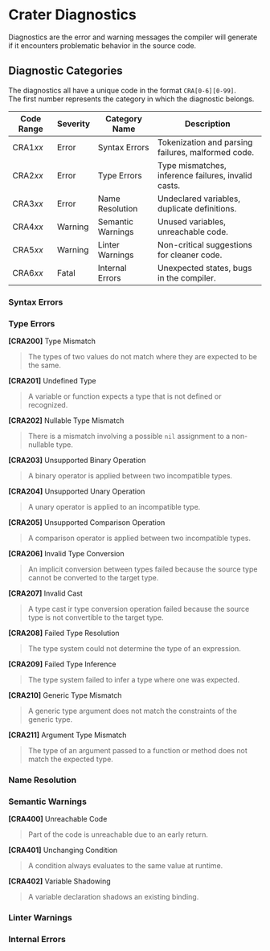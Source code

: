 ﻿# Crater Diagnostics

Diagnostics are the error and warning messages the compiler will generate if it encounters problematic behavior in the
source code.

## Diagnostic Categories

The diagnostics all have a unique code in the format `CRA[0-6][0-99]`.  
The first number represents the category in which the diagnostic belongs.

| Code Range | Severity | Category Name     | Description                                         |
|------------|----------|-------------------|-----------------------------------------------------|
| CRA1*xx*   | Error    | Syntax Errors     | Tokenization and parsing failures, malformed code.  |
| CRA2*xx*   | Error    | Type Errors       | Type mismatches, inference failures, invalid casts. |
| CRA3*xx*   | Error    | Name Resolution   | Undeclared variables, duplicate definitions.        |
| CRA4*xx*   | Warning  | Semantic Warnings | Unused variables, unreachable code.                 |
| CRA5*xx*   | Warning  | Linter Warnings   | Non-critical suggestions for cleaner code.          |
| CRA6*xx*   | Fatal    | Internal Errors   | Unexpected states, bugs in the compiler.            |

### Syntax Errors

### Type Errors

**[CRA200]** Type Mismatch
> The types of two values do not match where they are expected to be the same.

**[CRA201]** Undefined Type
> A variable or function expects a type that is not defined or recognized.

**[CRA202]** Nullable Type Mismatch
> There is a mismatch involving a possible `nil` assignment to a non-nullable type.

**[CRA203]** Unsupported Binary Operation
> A binary operator is applied between two incompatible types.

**[CRA204]** Unsupported Unary Operation
> A unary operator is applied to an incompatible type.

**[CRA205]** Unsupported Comparison Operation
> A comparison operator is applied between two incompatible types.

**[CRA206]** Invalid Type Conversion
> An implicit conversion between types failed because the source type cannot be converted to the target type.

**[CRA207]** Invalid Cast
> A type cast ir type conversion operation failed because the source type is not convertible to the target type.

**[CRA208]** Failed Type Resolution
> The type system could not determine the type of an expression.

**[CRA209]** Failed Type Inference
> The type system failed to infer a type where one was expected.

**[CRA210]** Generic Type Mismatch
> A generic type argument does not match the constraints of the generic type.

**[CRA211]** Argument Type Mismatch
> The type of an argument passed to a function or method does not match the expected type.

### Name Resolution

### Semantic Warnings

**[CRA400]** Unreachable Code
> Part of the code is unreachable due to an early return.

**[CRA401]** Unchanging Condition
> A condition always evaluates to the same value at runtime.

**[CRA402]** Variable Shadowing
> A variable declaration shadows an existing binding.

### Linter Warnings

### Internal Errors
